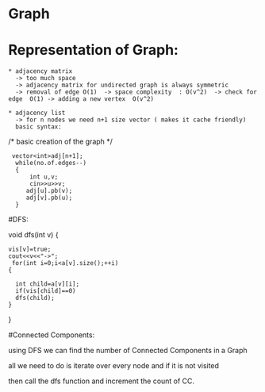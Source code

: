# Graph

# Representation of Graph: 

    * adjacency matrix
      -> too much space
      -> adjacency matrix for undirected graph is always symmetric
      -> removal of edge O(1)  -> space complexity  : O(v^2)  -> check for edge  O(1) -> adding a new vertex  O(v^2)
    
    * adjacency list
      -> for n nodes we need n+1 size vector ( makes it cache friendly)
      basic syntax:
      
      
      
/* basic creation of the graph */ 
     
     
     vector<int>adj[n+1];
      while(no.of.edges--)
      {
          int u,v;
          cin>>u>>v;
         adj[u].pb(v);
         adj[v].pb(u);
      }
 
#DFS:
 
 
 
 void dfs(int v)
 {
    
    
    vis[v]=true;
    cout<<v<<"->";
     for(int i=0;i<a[v].size();++i)
    {
      
      int child=a[v][i];
      if(vis[child]==0)
      dfs(child);
    }
     
 }    
    
 #Connected Components:

using DFS we can find the number of Connected Components in a Graph
 
 all we need to do is iterate over every node and if it is not visited

then call the dfs function and increment  the count of CC.
 
 
 
 
 
 
 
  
